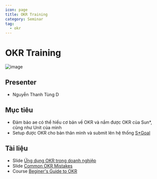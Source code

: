 ```yaml
---
icon: page
title: OKR Training
category: Seminar
tag:
  - okr
---
```


# OKR Training
![image](https://user-images.githubusercontent.com/55786352/107243756-eb79d680-6a5f-11eb-8e21-1d2e89aa0590.png)

## Presenter
- Nguyễn Thanh Tùng D

## Mục tiêu
- Đảm bảo ae có thể hiểu cơ bản về OKR và nắm được OKR của Sun*, cũng như Unit của mình
- Setup được OKR cho bản thân mình và submit lên hệ thống [S*Goal](https://goal.sun-asterisk.vn/)

## Tài liệu
- Slide [Ứng dụng OKR trong doanh nghiệp](https://docs.google.com/presentation/d/1WdCMHHgLWH3uI47Nxn3fbelopdz3JMWbTwTFAZQNj_M/edit#slide=id.g8178b715ed_0_0)
- Slide [Common OKR Mistakes](https://docs.google.com/presentation/d/1sQ3eHX-AQqrq-6vsB7I-NCS_BfHCBI82H0pCOcM3VQY/edit#slide=id.g7552cb27ee_1_115)
- Course [Beginer's Guide to OKR](https://fitm.sun-asterisk.vn/courses/70/topics/3/lessons/6)